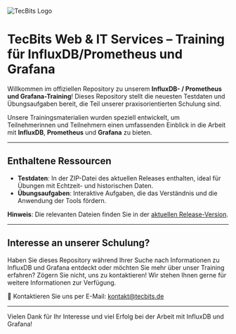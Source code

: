 ![TecBits Logo](https://www.tecbits.de/user/themes/tecbits/images/logo.png)

# TecBits Web & IT Services – Training für InfluxDB/Prometheus und Grafana

Willkommen im offiziellen Repository zu unserem **InfluxDB- / Prometheus und Grafana-Training**! Dieses Repository stellt die neuesten Testdaten und Übungsaufgaben bereit, die Teil unserer praxisorientierten Schulung sind.

Unsere Trainingsmaterialien wurden speziell entwickelt, um Teilnehmerinnen und Teilnehmern einen umfassenden Einblick in die Arbeit mit **InfluxDB**, **Prometheus** und **Grafana** zu bieten.

---

## Enthaltene Ressourcen

- **Testdaten**: In der ZIP-Datei des aktuellen Releases enthalten, ideal für Übungen mit Echtzeit- und historischen Daten.
- **Übungsaufgaben**: Interaktive Aufgaben, die das Verständnis und die Anwendung der Tools fördern.

**Hinweis**: Die relevanten Dateien finden Sie in der [aktuellen Release-Version](https://github.com/TecBits-Web-IT-Services/InfluxDB-Grafana-Training/releases).

---

## Interesse an unserer Schulung?

Haben Sie dieses Repository während Ihrer Suche nach Informationen zu InfluxDB und Grafana entdeckt oder möchten Sie mehr über unser Training erfahren? Zögern Sie nicht, uns zu kontaktieren! Wir stehen Ihnen gerne für weitere Informationen zur Verfügung.

📧 Kontaktieren Sie uns per E-Mail: [kontakt@tecbits.de](mailto:kontakt@tecbits.de)

---

Vielen Dank für Ihr Interesse und viel Erfolg bei der Arbeit mit InfluxDB und Grafana!
